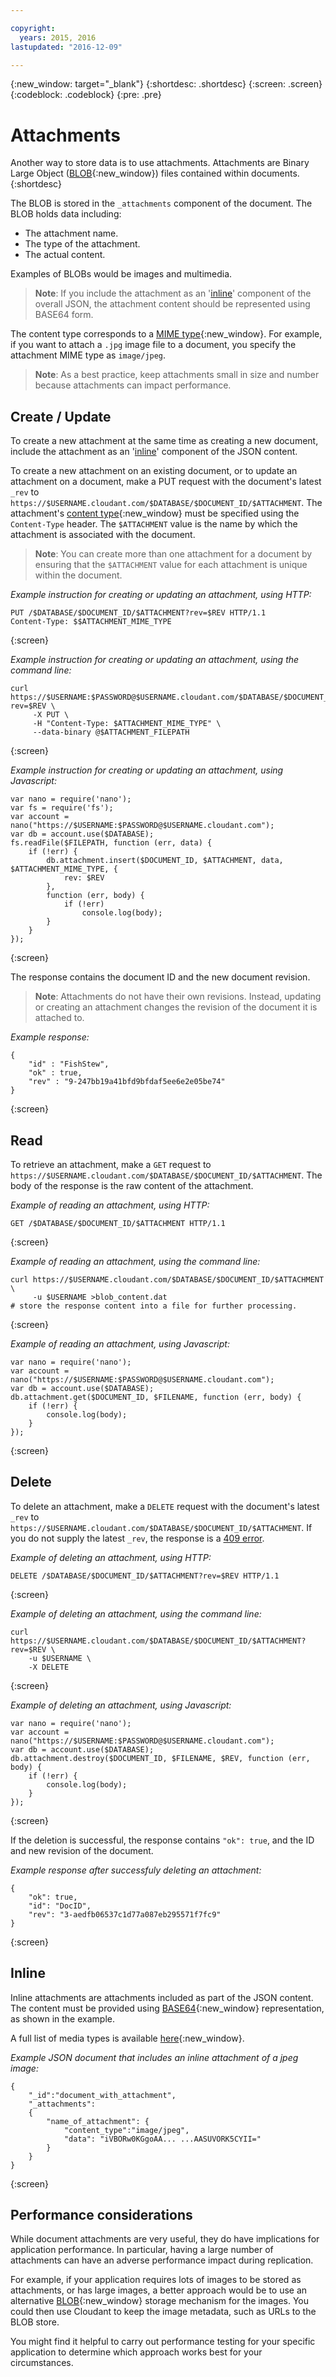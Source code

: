 ```yaml
---

copyright:
  years: 2015, 2016
lastupdated: "2016-12-09"

---
```


{:new_window: target="_blank"}
{:shortdesc: .shortdesc}
{:screen: .screen}
{:codeblock: .codeblock}
{:pre: .pre}

# Attachments
Another way to store data is to use attachments.
Attachments are Binary Large Object ([BLOB](http://en.wikipedia.org/wiki/Binary_large_object){:new_window})
files contained within documents.
{:shortdesc}

The BLOB is stored in the `_attachments` component of the document.
The BLOB holds data including:

-	The attachment name.
-	The type of the attachment.
-	The actual content.

Examples of BLOBs would be images and multimedia.

>	**Note**: If you include the attachment as an '[inline](#inline)' component of the overall JSON,
the attachment content should be represented using BASE64 form.

The content type corresponds to a [MIME type](http://en.wikipedia.org/wiki/Internet_media_type#List_of_common_media_types){:new_window}.
For example,
if you want to attach a `.jpg` image file to a document,
you specify the attachment MIME type as `image/jpeg`.

>	**Note**: As a best practice,
keep attachments small in size and number because attachments can impact performance.

## Create / Update

To create a new attachment at the same time as creating a new document,
include the attachment as an '[inline](#inline)' component of the JSON content.

To create a new attachment on an existing document,
or to update an attachment on a document,
make a PUT request with the document's latest `_rev` to `https://$USERNAME.cloudant.com/$DATABASE/$DOCUMENT_ID/$ATTACHMENT`.
The attachment's [content type](http://en.wikipedia.org/wiki/Internet_media_type#List_of_common_media_types){:new_window}
must be specified using the `Content-Type` header.
The `$ATTACHMENT` value is the name by which the attachment is associated with the document.

>	**Note**: You can create more than one attachment for a document by ensuring
that the `$ATTACHMENT` value for each attachment is unique within the document.

_Example instruction for creating or updating an attachment, using HTTP:_

```
PUT /$DATABASE/$DOCUMENT_ID/$ATTACHMENT?rev=$REV HTTP/1.1
Content-Type: $$ATTACHMENT_MIME_TYPE
```
{:screen}

_Example instruction for creating or updating an attachment, using the command line:_

```
curl https://$USERNAME:$PASSWORD@$USERNAME.cloudant.com/$DATABASE/$DOCUMENT_ID/$ATTACHMENT?rev=$REV \
	 -X PUT \
	 -H "Content-Type: $ATTACHMENT_MIME_TYPE" \
	 --data-binary @$ATTACHMENT_FILEPATH
```
{:screen}

_Example instruction for creating or updating an attachment, using Javascript:_

```
var nano = require('nano');
var fs = require('fs');
var account = nano("https://$USERNAME:$PASSWORD@$USERNAME.cloudant.com");
var db = account.use($DATABASE);
fs.readFile($FILEPATH, function (err, data) {
	if (!err) {
		db.attachment.insert($DOCUMENT_ID, $ATTACHMENT, data, $ATTACHMENT_MIME_TYPE, {
			rev: $REV
		},
		function (err, body) {
			if (!err)
				console.log(body);
		}
	}
});
```
{:screen}

The response contains the document ID and the new document revision.

>	**Note**: Attachments do not have their own revisions.
Instead,
updating or creating an attachment changes the revision of the document it is attached to.

_Example response:_

```
{
	"id" : "FishStew",
	"ok" : true,
	"rev" : "9-247bb19a41bfd9bfdaf5ee6e2e05be74"
}
```
{:screen}

## Read

To retrieve an attachment,
make a `GET` request to `https://$USERNAME.cloudant.com/$DATABASE/$DOCUMENT_ID/$ATTACHMENT`.
The body of the response is the raw content of the attachment.

_Example of reading an attachment, using HTTP:_

```
GET /$DATABASE/$DOCUMENT_ID/$ATTACHMENT HTTP/1.1
```
{:screen}

_Example of reading an attachment, using the command line:_

```
curl https://$USERNAME.cloudant.com/$DATABASE/$DOCUMENT_ID/$ATTACHMENT \
	 -u $USERNAME >blob_content.dat
# store the response content into a file for further processing.
```
{:screen}

_Example of reading an attachment, using Javascript:_

```
var nano = require('nano');
var account = nano("https://$USERNAME:$PASSWORD@$USERNAME.cloudant.com");
var db = account.use($DATABASE);
db.attachment.get($DOCUMENT_ID, $FILENAME, function (err, body) {
	if (!err) {
		console.log(body);
	}
});
```
{:screen}

## Delete

To delete an attachment,
make a `DELETE` request with the document's latest `_rev`
to `https://$USERNAME.cloudant.com/$DATABASE/$DOCUMENT_ID/$ATTACHMENT`.
If you do not supply the latest `_rev`,
the response is a [409 error](http.html#409).

_Example of deleting an attachment, using HTTP:_

```
DELETE /$DATABASE/$DOCUMENT_ID/$ATTACHMENT?rev=$REV HTTP/1.1
```
{:screen}

_Example of deleting an attachment, using the command line:_

```
curl https://$USERNAME.cloudant.com/$DATABASE/$DOCUMENT_ID/$ATTACHMENT?rev=$REV \
	-u $USERNAME \
	-X DELETE
```
{:screen}

_Example of deleting an attachment, using Javascript:_

```
var nano = require('nano');
var account = nano("https://$USERNAME:$PASSWORD@$USERNAME.cloudant.com");
var db = account.use($DATABASE);
db.attachment.destroy($DOCUMENT_ID, $FILENAME, $REV, function (err, body) {
	if (!err) {
		console.log(body);
	}
});
```
{:screen}

If the deletion is successful,
the response contains `"ok": true`,
and the ID and new revision of the document.

_Example response after successfuly deleting an attachment:_

```
{
	"ok": true,
	"id": "DocID",
	"rev": "3-aedfb06537c1d77a087eb295571f7fc9"
}
```
{:screen}

## Inline

Inline attachments are attachments included as part of the JSON content.
The content must be provided using [BASE64](https://en.wikipedia.org/wiki/Base64){:new_window} representation,
as shown in the example.

A full list of media types is available
[here](http://en.wikipedia.org/wiki/Internet_media_type#List_of_common_media_types){:new_window}.

_Example JSON document that includes an inline attachment of a jpeg image:_

```
{
	"_id":"document_with_attachment",
	"_attachments":
	{
		"name_of_attachment": {
			"content_type":"image/jpeg",
			"data": "iVBORw0KGgoAA... ...AASUVORK5CYII="
		}
	}
}
```
{:screen}

## Performance considerations

While document attachments are very useful,
they do have implications for application performance.
In particular,
having a large number of attachments can have an adverse performance impact during replication.

For example,
if your application requires lots of images to be stored as attachments,
or has large images,
a better approach would be to use an alternative [BLOB](https://en.wikipedia.org/wiki/Binary_large_object){:new_window}
storage mechanism for the images.
You could then use Cloudant to keep
the image metadata,
such as URLs to the BLOB store.

You might find it helpful to carry out performance testing for your specific application
to determine which approach works best for your circumstances.